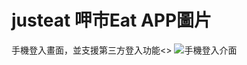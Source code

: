 # justeat 呷市Eat APP圖片

手機登入畫面，並支援第三方登入功能<>
![手機登入介面](https://user-images.githubusercontent.com/72512486/178097019-dde0c29a-7940-4001-951f-784139679c7f.png)
